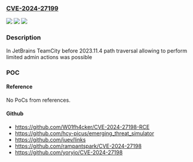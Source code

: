 ### [CVE-2024-27199](https://cve.mitre.org/cgi-bin/cvename.cgi?name=CVE-2024-27199)
![](https://img.shields.io/static/v1?label=Product&message=TeamCity&color=blue)
![](https://img.shields.io/static/v1?label=Version&message=0%3C%202023.11.4%20&color=brighgreen)
![](https://img.shields.io/static/v1?label=Vulnerability&message=CWE-23&color=brighgreen)

### Description

In JetBrains TeamCity before 2023.11.4 path traversal allowing to perform limited admin actions  was possible

### POC

#### Reference
No PoCs from references.

#### Github
- https://github.com/W01fh4cker/CVE-2024-27198-RCE
- https://github.com/hcy-picus/emerging_threat_simulator
- https://github.com/juev/links
- https://github.com/rampantspark/CVE-2024-27198
- https://github.com/yoryio/CVE-2024-27198

